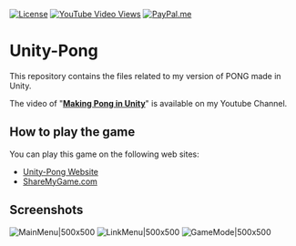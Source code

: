 <a href="https://github.com/SimoneStarace/Unity-Pong/blob/master/LICENSE" target="_blank"><img src="https://img.shields.io/github/license/SimoneStarace/Unity-Pong" alt="License"></a>
<a href="https://www.youtube.com/watch?v=3PKY2P_fuUw" target="_blank"><img alt="YouTube Video Views" src="https://img.shields.io/youtube/views/3PKY2P_fuUw?logo=youtube&logoColor=red&style=flat-square"></a>
<a href="https://www.paypal.com/paypalme/SimoneStarace" target="_blank"><img src="https://img.shields.io/badge/Paypal-Donate-blue?logo=paypal" alt="PayPal.me"></a>
# Unity-Pong
This repository contains the files related to my version of PONG made in Unity.

The video of "<b>[Making Pong in Unity](https://youtu.be/3PKY2P_fuUw)</b>" is available on my Youtube Channel.

## How to play the game
You can play this game on the following web sites:
- [Unity-Pong Website](https://simonestarace.github.io/Unity-Pong/)
- [ShareMyGame.com](https://sharemygame.com/@Reaver/unity-pong)

## Screenshots

![MainMenu|500x500](https://connect-prd-cdn.unity.com/20200113/p/images/c8fd488f-5b82-4bd8-9c0a-3ebc2cac10ce_Windows_Screenshot_2020.01.13___22.09.47.27.png.1600x0x1.webp)
![LinkMenu|500x500](https://connect-prd-cdn.unity.com/20200113/p/images/68f2a557-f9a1-4a64-9d7c-389baa75ce13_Windows_Screenshot_2020.01.13___22.11.27.89.png.1600x0x1.webp)
![GameMode|500x500](https://connect-prd-cdn.unity.com/20200113/p/images/27d429fa-e7de-49e8-9a80-7da0623e6617_Windows_Screenshot_2020.01.13___22.11.40.45.png.1600x0x1.webp)
